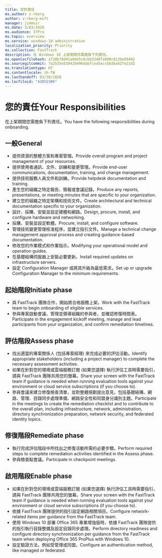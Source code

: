 ```yaml
---
title: 您的責任
ms.author: v-rberg
author: v-rberg-msft
manager: jimmuir
ms.date: 3/03/2020
ms.audience: ITPro
ms.topic: overview
ms.service: windows-10-administration
localization_priority: Priority
ms.collection: FastTrack
description: 在 Windows 10 上架期間您需擔負下列責任。
ms.openlocfilehash: a728b78d41a9de5c6cbb3248fa988c0136e89402
ms.sourcegitcommit: 7a2535e510420496dabfcea5accbb36ab2fe21d2
ms.translationtype: HT
ms.contentlocale: zh-TW
ms.lasthandoff: 03/30/2020
ms.locfileid: "43052306"
---
```

# <a name="your-responsibilities"></a><span data-ttu-id="6ba8f-103">您的責任</span><span class="sxs-lookup"><span data-stu-id="6ba8f-103">Your Responsibilities</span></span>

<span data-ttu-id="6ba8f-104">在上架期間您需擔負下列責任。</span><span class="sxs-lookup"><span data-stu-id="6ba8f-104">You have the following responsibilities during onboarding.</span></span>

## <a name="general"></a><span data-ttu-id="6ba8f-105">一般</span><span class="sxs-lookup"><span data-stu-id="6ba8f-105">General</span></span>

- <span data-ttu-id="6ba8f-106">提供資源的整體方案和專案管理。</span><span class="sxs-lookup"><span data-stu-id="6ba8f-106">Provide overall program and project management of your resources.</span></span>
- <span data-ttu-id="6ba8f-107">提供使用者通訊、文件、訓練和變更管理。</span><span class="sxs-lookup"><span data-stu-id="6ba8f-107">Provide end-user communications, documentation, training, and change management.</span></span>
- <span data-ttu-id="6ba8f-108">提供技術服務人員文件和訓練。</span><span class="sxs-lookup"><span data-stu-id="6ba8f-108">Provide helpdesk documentation and training.</span></span>
- <span data-ttu-id="6ba8f-109">產生您的組織之特定報告、簡報或會議記錄。</span><span class="sxs-lookup"><span data-stu-id="6ba8f-109">Produce any reports, presentations, or meeting minutes that are specific to your organization.</span></span>
- <span data-ttu-id="6ba8f-110">建立您的組織之特定架構和技術文件。</span><span class="sxs-lookup"><span data-stu-id="6ba8f-110">Create architectural and technical documentation specific to your organization.</span></span>
- <span data-ttu-id="6ba8f-111">設計、採購、安裝並設定硬體和網路。</span><span class="sxs-lookup"><span data-stu-id="6ba8f-111">Design, procure, install, and configure hardware and networking.</span></span>
- <span data-ttu-id="6ba8f-112">採購、安裝並設定軟體。</span><span class="sxs-lookup"><span data-stu-id="6ba8f-112">Procure, install, and configure software.</span></span>
- <span data-ttu-id="6ba8f-113">管理技術變更管理核准程序，並建立指引文件。</span><span class="sxs-lookup"><span data-stu-id="6ba8f-113">Manage a technical change management approval process and creating guidance-based documentation.</span></span>
- <span data-ttu-id="6ba8f-114">修改您的作業模式和作業指示。</span><span class="sxs-lookup"><span data-stu-id="6ba8f-114">Modifying your operational model and operation guides.</span></span>
- <span data-ttu-id="6ba8f-115">在基礎結構伺服器上安裝必要更新。</span><span class="sxs-lookup"><span data-stu-id="6ba8f-115">Install required updates on infrastructure servers.</span></span>
- <span data-ttu-id="6ba8f-116">設定 Configuration Manager 或將其升級為最低需求。</span><span class="sxs-lookup"><span data-stu-id="6ba8f-116">Set up or upgrade Configuration Manager to the minimum requirements.</span></span>

## <a name="initiate-phase"></a><span data-ttu-id="6ba8f-117">起始階段</span><span class="sxs-lookup"><span data-stu-id="6ba8f-117">Initiate phase</span></span>

- <span data-ttu-id="6ba8f-118">與 FastTrack 團隊合作，開始將合格服務上架。</span><span class="sxs-lookup"><span data-stu-id="6ba8f-118">Work with the FastTrack team to begin onboarding of eligible services.</span></span>
- <span data-ttu-id="6ba8f-119">參與專案啟動會議、管理並領導組織的參與者，並確認修復時間表。</span><span class="sxs-lookup"><span data-stu-id="6ba8f-119">Participate in the engagement kickoff meeting, manage and lead participants from your organization, and confirm remediation timelines.</span></span>

## <a name="assess-phase"></a><span data-ttu-id="6ba8f-120">評估階段</span><span class="sxs-lookup"><span data-stu-id="6ba8f-120">Assess phase</span></span>

- <span data-ttu-id="6ba8f-121">找出適當的專案關係人 (包括專案經理) 來完成必要的評估活動。</span><span class="sxs-lookup"><span data-stu-id="6ba8f-121">Identify appropriate stakeholders (including a project manager) to complete the necessary assessment activities.</span></span>
- <span data-ttu-id="6ba8f-122">如果在針對您的環境或雲端服務訂閱 (如果您選擇) 執行評估工具時需要指引，請與 FastTrack 團隊共用您的螢幕。</span><span class="sxs-lookup"><span data-stu-id="6ba8f-122">Share your screen with the FastTrack team if guidance is needed when running evaluation tools against your environment or cloud service subscriptions (if you choose to).</span></span>
- <span data-ttu-id="6ba8f-123">參與會議來建立修復檢查清單，並對整體規劃提出意見，包括基礎結構、網路、管理、目錄同步處理準備、網路安全性和同盟身分識別主題。</span><span class="sxs-lookup"><span data-stu-id="6ba8f-123">Participate in the meetings to create the remediation checklist and to contribute to the overall plan, including infrastructure, network, administration, directory synchronization preparation, network security, and federated identity topics.</span></span>

## <a name="remediate-phase"></a><span data-ttu-id="6ba8f-124">修復階段</span><span class="sxs-lookup"><span data-stu-id="6ba8f-124">Remediate phase</span></span>

- <span data-ttu-id="6ba8f-125">執行完成評估階段中所找出之修復活動所需的必要步驟。</span><span class="sxs-lookup"><span data-stu-id="6ba8f-125">Perform required steps to complete remediation activities identified in the Assess phase.</span></span>
- <span data-ttu-id="6ba8f-126">參與檢查點會議。</span><span class="sxs-lookup"><span data-stu-id="6ba8f-126">Participate in checkpoint meetings.</span></span>

## <a name="enable-phase"></a><span data-ttu-id="6ba8f-127">啟用階段</span><span class="sxs-lookup"><span data-stu-id="6ba8f-127">Enable phase</span></span>

- <span data-ttu-id="6ba8f-128">如果在針對您的環境或雲端服務訂閱 (如果您選擇) 執行評估工具時需要指引，請與 FastTrack 團隊共用您的螢幕。</span><span class="sxs-lookup"><span data-stu-id="6ba8f-128">Share your screen with the FastTrack team if guidance is needed when running evaluation tools against your environment or cloud service subscriptions (if you choose to).</span></span>
- <span data-ttu-id="6ba8f-129">依據 FastTrack 團隊提供的指引設定網路相關項目。</span><span class="sxs-lookup"><span data-stu-id="6ba8f-129">Configure network-related items per guidance from the FastTrack team.</span></span>
- <span data-ttu-id="6ba8f-130">使用 Windows 10 部署 Office 365 專業增強版時，依據 FastTrack 團隊提供的指引執行目錄整備及設定目錄同步處理。</span><span class="sxs-lookup"><span data-stu-id="6ba8f-130">Perform directory readiness and configure directory synchronization per guidance from the FastTrack team when deploying Office 365 ProPlus with Windows 10.</span></span>
- <span data-ttu-id="6ba8f-131">設定驗證方法，例如受管理或同盟。</span><span class="sxs-lookup"><span data-stu-id="6ba8f-131">Configure an authentication method, like managed or federated.</span></span>

